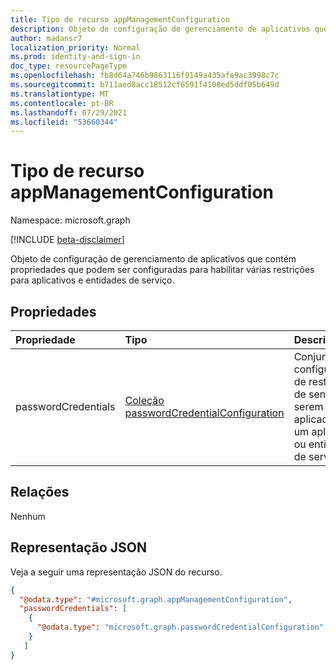 ```yaml
---
title: Tipo de recurso appManagementConfiguration
description: Objeto de configuração de gerenciamento de aplicativos que contém propriedades que podem ser configuradas para habilitar várias restrições para aplicativos e entidades de serviço.
author: madansr7
localization_priority: Normal
ms.prod: identity-and-sign-in
doc_type: resourcePageType
ms.openlocfilehash: fb8d64a746b9863116f9149a435afe9ac3998c7c
ms.sourcegitcommit: b711aed8acc18512cf6591f4108ed5ddf05b649d
ms.translationtype: MT
ms.contentlocale: pt-BR
ms.lasthandoff: 07/29/2021
ms.locfileid: "53660344"
---
```

# <a name="appmanagementconfiguration-resource-type"></a>Tipo de recurso appManagementConfiguration

Namespace: microsoft.graph

[!INCLUDE [beta-disclaimer](../../includes/beta-disclaimer.md)]

Objeto de configuração de gerenciamento de aplicativos que contém propriedades que podem ser configuradas para habilitar várias restrições para aplicativos e entidades de serviço.

## <a name="properties"></a>Propriedades

| Propriedade            | Tipo                                                                  | Descrição                                                                                       |
| :------------------ | :-------------------------------------------------------------------- | :------------------------------------------------------------------------------------------------ |
| passwordCredentials | [Coleção passwordCredentialConfiguration](passwordCredentialConfiguration.md) | Conjunto de configurações de restrições de senha a serem aplicadas a um aplicativo ou entidade de serviço |

## <a name="relationships"></a>Relações

Nenhum

## <a name="json-representation"></a>Representação JSON

Veja a seguir uma representação JSON do recurso.

<!-- {
  "blockType": "resource",
  "@odata.type": "microsoft.graph.appManagementConfiguration"
}
-->

```json
{
  "@odata.type": "#microsoft.graph.appManagementConfiguration",
  "passwordCredentials": [
    {
      "@odata.type": "microsoft.graph.passwordCredentialConfiguration"
    }
   ]
}
```
